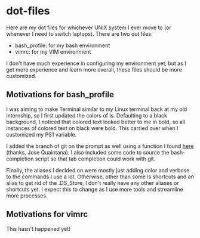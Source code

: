 # dot-files

Here are my dot files for whichever UNIX system I ever move to (or whenever I
need to switch laptops). There are two dot files:
- bash\_profile: for my bash environment
- vimrc: for my VIM environment

I don't have much experience in configuring my environment yet, but as I get
more experience and learn more overall, these files should be more customized.

## Motivations for bash\_profile

I was aiming to make Terminal similar to my Linux terminal back at my old 
internship, so I first updated the colors of ls. Defaulting to a black
background, I noticed that colored text looked better to me in bold, so
all instances of colored text on black were bold. This carried over when I
customized my PS1 variable.

I added the branch of git on the prompt as well using a function I found
[here](https://gist.github.com/joseluisq/1e96c54fa4e1e5647940) (thanks, Jose
Quaintana). I also included some code to source the bash-completion script so
that tab completion could work with git. 

Finally, the aliases I decided on were mostly just adding color and verbose to
the commands I use a lot. Otherwise, other than some ls shortcuts and an 
alias to get rid of the .DS\_Store, I don't really have any other aliases or
shortcuts yet. I expect this to change as I use more tools and streamline 
more processes.

## Motivations for vimrc

This hasn't happened yet!
